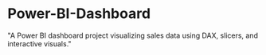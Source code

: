 # Power-BI-Dashboard
"A Power BI dashboard project visualizing sales data using DAX, slicers, and interactive visuals."
